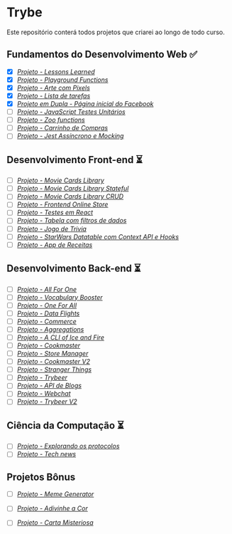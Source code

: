 # Trybe

Este repositório conterá todos projetos que criarei ao longo de todo curso.

## Fundamentos do Desenvolvimento Web :white_check_mark:

- [X] _[Projeto - Lessons Learned](sd-09-project-lessons-learned)_
- [X] _[Projeto - Playground Functions](sd-09-project-playground-functions)_
- [X] _[Projeto - Arte com Pixels](sd-09-project-pixels-art)_
- [X] _[Projeto - Lista de tarefas](sd-09-project-todo-list)_
- [X] _[Projeto em Dupla - Página inicial do Facebook](sd-09-project-facebook-signup)_
- [ ] _[Projeto - JavaScript Testes Unitários]()_
- [ ] _[Projeto - Zoo functions]()_
- [ ] _[Projeto - Carrinho de Compras]()_
- [ ] _[Projeto - Jest Assíncrono e Mocking]()_

## Desenvolvimento Front-end :hourglass_flowing_sand:

- [ ] _[Projeto - Movie Cards Library]()_
- [ ] _[Projeto - Movie Cards Library Stateful]()_
- [ ] _[Projeto - Movie Cards Library CRUD]()_
- [ ] _[Projeto - Frontend Online Store]()_
- [ ] _[Projeto - Testes em React]()_
- [ ] _[Projeto - Tabela com filtros de dados]()_
- [ ] _[Projeto - Jogo de Trivia]()_
- [ ] _[Projeto - StarWars Datatable com Context API e Hooks]()_
- [ ] _[Projeto - App de Receitas]()_

## Desenvolvimento Back-end :hourglass_flowing_sand:

- [ ] _[Projeto - All For One]()_
- [ ] _[Projeto - Vocabulary Booster]()_
- [ ] _[Projeto - One For All]()_
- [ ] _[Projeto - Data Flights]()_
- [ ] _[Projeto - Commerce]()_
- [ ] _[Projeto - Aggregations]()_
- [ ] _[Projeto - A CLI of Ice and Fire]()_
- [ ] _[Projeto - Cookmaster]()_
- [ ] _[Projeto - Store Manager]()_
- [ ] _[Projeto - Cookmaster V2]()_
- [ ] _[Projeto - Stranger Things]()_
- [ ] _[Projeto - Trybeer]()_
- [ ] _[Projeto - API de Blogs]()_
- [ ] _[Projeto - Webchat]()_
- [ ] _[Projeto - Trybeer V2]()_

## Ciência da Computação :hourglass_flowing_sand:

- [ ] _[Projeto - Explorando os protocolos]()_
- [ ] _[Projeto - Tech news]()_

## Projetos Bônus
- [ ] _[Projeto - Meme Generator]()_
- [ ] _[Projeto - Adivinhe a Cor]()_
- [ ] _[Projeto - Carta Misteriosa]()_

